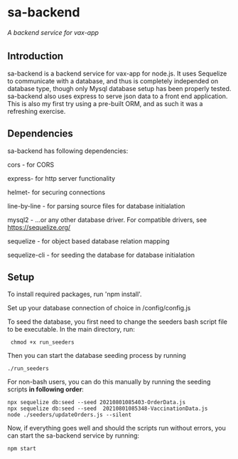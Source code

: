 # sa-backend
###### A backend service for vax-app

## **Introduction**

sa-backend is a backend service for vax-app for node.js. It uses Sequelize to communicate with a database, and thus is completely independed on database type, though only Mysql database setup has been properly tested. sa-backend also uses express to serve json data to a front end application. This is also my first try using a pre-built ORM, and as such it was a refreshing exercise.

## **Dependencies**

sa-backend has following dependencies:

cors - for CORS

express- for http server functionality

helmet- for securing connections

line-by-line - for parsing source files for database initialation

mysql2 - ...or any other database driver. For compatible drivers, see https://sequelize.org/

sequelize - for object based database relation mapping

sequelize-cli - for seeding the database for database initialation


## **Setup**

To install required packages, run 'npm install'.

Set up your database connection of choice in /config/config.js

To seed the database, you first need to change the seeders bash script file to be executable. In the main directory, run:

     chmod +x run_seeders 
     
Then you can start the database seeding process by running 

    ./run_seeders 

For non-bash users, you can do this manually by running the seeding scripts **in following order**:

    npx sequelize db:seed --seed 20210801085403-OrderData.js
    npx sequelize db:seed --seed  20210801085348-VaccinationData.js
    node ./seeders/updateOrders.js --silent


Now, if everything goes well and should the scripts run without errors, you can start the sa-backend service by running:

    npm start




